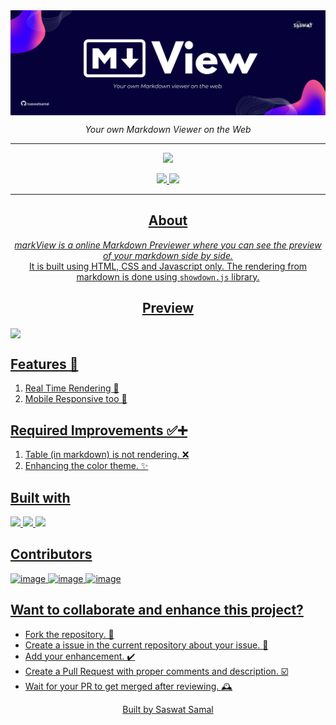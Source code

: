 <img align="center" src="./assets/IMG/hero.png">

<p align="center"><i>Your own Markdown Viewer on the Web</i></p>

<hr>

<p align="center"><a href="https://markview.netlify.app/"/><img src="https://img.shields.io/badge/Visit-markView-orange?style=for-the-badge&logo=google-chrome" /></p>

<p align="center">
<img src="https://img.shields.io/github/languages/top/saswatsamal/markview?style=for-the-badge" />
<img src="https://img.shields.io/twitter/follow/TweetSaswat?color=blue&logo=twitter&style=for-the-badge" />
</p>

<hr>

<h2 align="center">About</h2>
<p align="center"><i><bold>markView</bold> is a online Markdown Previewer where you can see the preview of your markdown side by side.</i>
  
<br>
 It is built using HTML, CSS and Javascript only. The rendering from markdown is done using <code>showdown.js</code> library.
</p>

<h2 align="center">Preview</h2>

<img align="center" src="https://github.com/saswatsamal/markview/blob/master/assets/GIF/markview-preview.gif">

## Features 🚀
1. Real Time Rendering  🚀
2. Mobile Responsive too 📲

## Required Improvements ✅➕
1. Table (in markdown) is not rendering. ❌
2. Enhancing the color theme. ✨


## Built with
<img src="https://user-images.githubusercontent.com/39031660/118551744-aa3e4480-b77b-11eb-8a9f-5d25de6d1201.png" width=40>
<img src="https://user-images.githubusercontent.com/39031660/118551769-b1655280-b77b-11eb-9c74-aaaba18b09e8.png" width=40>
<img src="https://user-images.githubusercontent.com/39031660/118551776-b4604300-b77b-11eb-925d-6ff621a2b293.png" width=40>

## Contributors
![image](https://user-images.githubusercontent.com/39031660/125333768-40e84580-e368-11eb-9066-4215a1773715.png)
![image](https://user-images.githubusercontent.com/39031660/125333777-447bcc80-e368-11eb-80ce-374ce32e11ad.png)
![image](https://user-images.githubusercontent.com/39031660/125351035-33898600-e37d-11eb-8088-30e30b7170c3.png)



## Want to collaborate and enhance this project?
- Fork the repository. 🍴
- Create a issue in the current repository about your issue. 💭
- Add your enhancement. ✔️
- Create a Pull Request with proper comments and description. ☑️
- Wait for your PR to get merged after reviewing. 🕰️


<p align="center"> Built by Saswat Samal </p>
